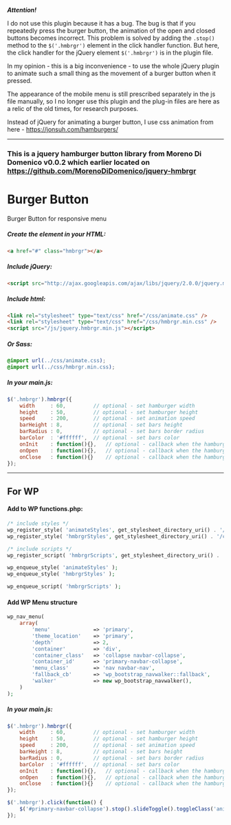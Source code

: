 __*Attention!*__

I do not use this plugin because it has a bug. The bug is that if you repeatedly press the burger button, the animation of the open and closed buttons becomes incorrect.
This problem is solved by adding the `.stop()` method to the `$('.hmbrgr')` element in the click handler function.
But here, the click handler for the jQuery element `$('.hmbrgr')` is in the plugin file.

In my opinion - this is a big inconvenience - to use the whole jQuery plugin to animate such a small thing as the movement of a burger button when it pressed.

The appearance of the mobile menu is still prescribed separately in the js file manually, so I no longer use this plugin and the plug-in files are here as a relic of the old times, for research purposes.

Instead of jQuery for animating a burger button, I use css animation from here - https://jonsuh.com/hamburgers/

---

### This is a jquery hamburger button library from Moreno Di Domenico v0.0.2 which earlier located on <a href="https://github.com/MorenoDiDomenico/jquery-hmbrgr" target="_blank">https://github.com/MorenoDiDomenico/jquery-hmbrgr</a>

# Burger Button
Burger Button for responsive menu

##### Create the element in your HTML:

```html
<a href="#" class="hmbrgr"></a>
```

##### Include jQuery:

```html
<script src="http://ajax.googleapis.com/ajax/libs/jquery/2.0.0/jquery.min.js"></script>
```

##### Include html:

```html
<link rel="stylesheet" type="text/css" href="/css/animate.css" />
<link rel="stylesheet" type="text/css" href="/css/hmbrgr.min.css" />
<script src="/js/jquery.hmbrgr.min.js"></script>
```

##### Or Sass:
```css
@import url(../css/animate.css);
@import url(../css/hmbrgr.min.css);
```

##### In your main.js:

```javascript
$('.hmbrgr').hmbrgr({
	width     : 60, 		// optional - set hamburger width
	height    : 50, 		// optional - set hamburger height
	speed     : 200,		// optional - set animation speed
	barHeight : 8,			// optional - set bars height
	barRadius : 0,			// optional - set bars border radius
	barColor  : '#ffffff',	// optional - set bars color
	onInit    : function(){},	// optional - callback when the hamburger is initialize
	onOpen    : function(){},	// optional - callback when the hamburger is opening
	onClose   : function(){}	// optional - callback when the hamburger is closing
});
```

---

## For WP

#### Add to WP functions.php:

```php
/* include styles */
wp_register_style( 'animateStyles', get_stylesheet_directory_uri() . '/css/animate.css' );
wp_register_style( 'hmbrgrStyles', get_stylesheet_directory_uri() . '/css/hmbrgr.min.css' );

/* include scripts */
wp_register_script( 'hmbrgrScripts', get_stylesheet_directory_uri() . '/js/jquery.hmbrgr.min.js', array('jquery') );

wp_enqueue_style( 'animateStyles' );
wp_enqueue_style( 'hmbrgrStyles' );

wp_enqueue_script( 'hmbrgrScripts' );
```

#### Add WP Menu structure

```php
wp_nav_menu(
	array(
		'menu'              => 'primary',
		'theme_location'    => 'primary',
		'depth'             => 2,
		'container'         => 'div',
		'container_class'   => 'collapse navbar-collapse',
		'container_id'      => 'primary-navbar-collapse',
		'menu_class'        => 'nav navbar-nav',
		'fallback_cb'       => 'wp_bootstrap_navwalker::fallback',
		'walker'            => new wp_bootstrap_navwalker(),
	)
);
```

##### In your main.js:

```javascript
$('.hmbrgr').hmbrgr({
	width     : 60, 		// optional - set hamburger width
	height    : 50, 		// optional - set hamburger height
	speed     : 200,		// optional - set animation speed
	barHeight : 8,			// optional - set bars height
	barRadius : 0,			// optional - set bars border radius
	barColor  : '#ffffff',	// optional - set bars color
	onInit    : function(){},	// optional - callback when the hamburger is initialize
	onOpen    : function(){},	// optional - callback when the hamburger is opening
	onClose   : function(){}	// optional - callback when the hamburger is closing
});

$('.hmbrgr').click(function() {
	$('#primary-navbar-collapse').stop().slideToggle().toggleClass('animated slideInTop');
});
```
